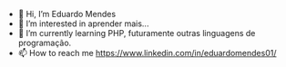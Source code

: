 - 👋 Hi, I’m  Eduardo Mendes
- 👀 I’m interested in  aprender mais...
- 🌱 I’m currently learning PHP, futuramente outras linguagens de programação.
- 📫 How to reach me  https://www.linkedin.com/in/eduardomendes01/

